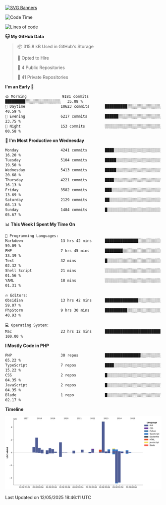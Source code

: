 [![SVG Banners](https://svg-banners.vercel.app/api?type=glitch&text1=Gere_Lajos%F0%9F%92%BB&width=800&height=400)](https://github.com/Akshay090/svg-banners)

<!--START_SECTION:waka-->
![Code Time](http://img.shields.io/badge/Code%20Time-2%2C447%20hrs%2027%20mins-blue)

![Lines of code](https://img.shields.io/badge/From%20Hello%20World%20I%27ve%20Written-16.7%20million%20lines%20of%20code-blue)

**🐱 My GitHub Data** 

> 📦 315.8 kB Used in GitHub's Storage 
 > 
> 💼 Opted to Hire
 > 
> 📜 4 Public Repositories 
 > 
> 🔑 41 Private Repositories 
 > 
**I'm an Early 🐤** 

```text
🌞 Morning                9181 commits        █████████░░░░░░░░░░░░░░░░   35.08 % 
🌆 Daytime                10623 commits       ██████████░░░░░░░░░░░░░░░   40.59 % 
🌃 Evening                6217 commits        ██████░░░░░░░░░░░░░░░░░░░   23.75 % 
🌙 Night                  153 commits         ░░░░░░░░░░░░░░░░░░░░░░░░░   00.58 % 
```
📅 **I'm Most Productive on Wednesday** 

```text
Monday                   4241 commits        ████░░░░░░░░░░░░░░░░░░░░░   16.20 % 
Tuesday                  5104 commits        █████░░░░░░░░░░░░░░░░░░░░   19.50 % 
Wednesday                5413 commits        █████░░░░░░░░░░░░░░░░░░░░   20.68 % 
Thursday                 4221 commits        ████░░░░░░░░░░░░░░░░░░░░░   16.13 % 
Friday                   3582 commits        ███░░░░░░░░░░░░░░░░░░░░░░   13.69 % 
Saturday                 2129 commits        ██░░░░░░░░░░░░░░░░░░░░░░░   08.13 % 
Sunday                   1484 commits        █░░░░░░░░░░░░░░░░░░░░░░░░   05.67 % 
```


📊 **This Week I Spent My Time On** 

```text
💬 Programming Languages: 
Markdown                 13 hrs 42 mins      ███████████████░░░░░░░░░░   59.09 % 
PHP                      7 hrs 45 mins       ████████░░░░░░░░░░░░░░░░░   33.39 % 
Text                     32 mins             █░░░░░░░░░░░░░░░░░░░░░░░░   02.32 % 
Shell Script             21 mins             ░░░░░░░░░░░░░░░░░░░░░░░░░   01.56 % 
YAML                     18 mins             ░░░░░░░░░░░░░░░░░░░░░░░░░   01.31 % 

🔥 Editors: 
Obsidian                 13 hrs 42 mins      ███████████████░░░░░░░░░░   59.07 % 
PhpStorm                 9 hrs 30 mins       ██████████░░░░░░░░░░░░░░░   40.93 % 

💻 Operating System: 
Mac                      23 hrs 12 mins      █████████████████████████   100.00 % 
```

**I Mostly Code in PHP** 

```text
PHP                      30 repos            ████████████████░░░░░░░░░   65.22 % 
TypeScript               7 repos             ████░░░░░░░░░░░░░░░░░░░░░   15.22 % 
CSS                      2 repos             █░░░░░░░░░░░░░░░░░░░░░░░░   04.35 % 
JavaScript               2 repos             █░░░░░░░░░░░░░░░░░░░░░░░░   04.35 % 
Blade                    1 repo              █░░░░░░░░░░░░░░░░░░░░░░░░   02.17 % 
```



**Timeline**

![Lines of Code chart](https://raw.githubusercontent.com/gere-lajos/gere-lajos/main/assets/bar_graph.png)


 Last Updated on 12/05/2025 18:46:11 UTC
<!--END_SECTION:waka-->
